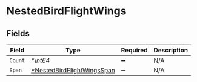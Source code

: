 # NestedBirdFlightWings


## Fields

| Field                                                                          | Type                                                                           | Required                                                                       | Description                                                                    |
| ------------------------------------------------------------------------------ | ------------------------------------------------------------------------------ | ------------------------------------------------------------------------------ | ------------------------------------------------------------------------------ |
| `Count`                                                                        | **int64*                                                                       | :heavy_minus_sign:                                                             | N/A                                                                            |
| `Span`                                                                         | [*NestedBirdFlightWingsSpan](../../models/shared/nestedbirdflightwingsspan.md) | :heavy_minus_sign:                                                             | N/A                                                                            |
